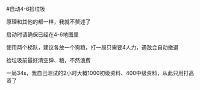 #自动4-6捡垃圾

原理和其他的都一样，我就不赘述了

启动时请确保已经在4-6地图里

使用两个梯队，建议各放一个狗粮，打一局只需要4人力，遇敌会自动撤退

捡垃圾前最好清空弹、粮，不然浪费

一局34s，我自己测试的2小时大概1000初级资料、400中级资料，从此只用打高资了
